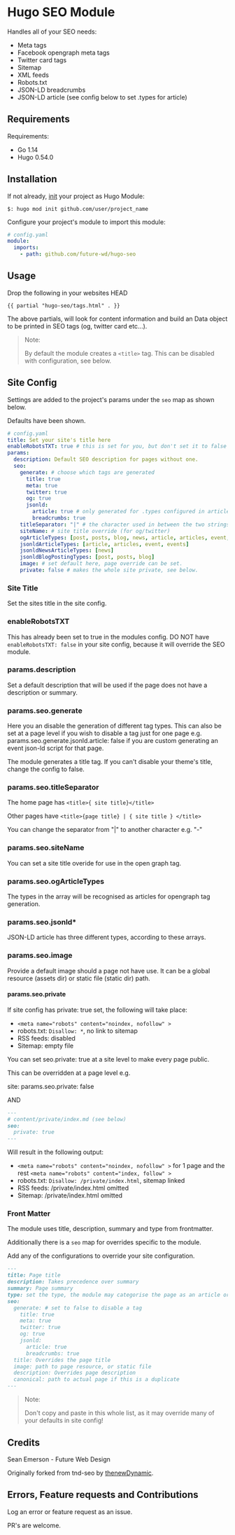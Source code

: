 # Hugo SEO Module

Handles all of your SEO needs:

- Meta tags
- Facebook opengraph meta tags
- Twitter card tags
- Sitemap
- XML feeds
- Robots.txt
- JSON-LD breadcrumbs
- JSON-LD article (see config below to set .types for article)

## Requirements

Requirements:

- Go 1.14
- Hugo 0.54.0

## Installation

If not already, [init](https://gohugo.io/hugo-modules/use-modules/#initialize-a-new-module) your project as Hugo Module:

```terminal
$: hugo mod init github.com/user/project_name
```

Configure your project's module to import this module:

```yaml
# config.yaml
module:
  imports:
    - path: github.com/future-wd/hugo-seo
```

## Usage

Drop the following in your websites HEAD

```go-html-template
{{ partial "hugo-seo/tags.html" . }}
```

The above partials, will look for content information and build an Data object to be printed in SEO tags (og, twitter card etc...).

> Note:
>
> By default the module creates a `<title>` tag. This can be disabled with configuration, see below.

## Site Config

Settings are added to the project's params under the `seo` map as shown below.

Defaults have been shown.

```yaml
# config.yaml
title: Set your site's title here
enableRobotsTXT: true # this is set for you, but don't set it to false in your site!
params:
  description: Default SEO description for pages without one.
  seo:
    generate: # choose which tags are generated
      title: true
      meta: true
      twitter: true
      og: true
      jsonld:
        article: true # only generated for .types configured in articleTypes or eventTypes
        breadcrumbs: true
    titleSeparator: "|" # the character used in between the two strings for the title if not home page.
    siteName: # site title override (for og/twitter)
    ogArticleTypes: [post, posts, blog, news, article, articles, event, events]
    jsonldArticleTypes: [article, articles, event, events]
    jsonldNewsArticleTypes: [news]
    jsonldBlogPostingTypes: [post, posts, blog]
    image: # set default here, page override can be set. 
    private: false # makes the whole site private, see below.
```

### Site Title

Set the sites title in the site config.

### enableRobotsTXT

This has already been set to true in the modules config. DO NOT have `enableRobotsTXT: false` in your site config, because it will override the SEO module.

### params.description

Set a default description that will be used if the page does not have a description or summary.

### params.seo.generate

Here you an disable the generation of different tag types. This can also be set at a page level if you wish to disable a tag just for one page e.g. params.seo.generate.jsonld.article: false if you are custom generating an event json-ld script for that page.

The module generates a title tag. If you can't disable your theme's title, change the config to false.

### params.seo.titleSeparator

The home page has `<title>{ site title}</title>`

Other pages have `<title>{page title} | { site title } </title>`

You can change the separator from "|" to another character e.g. "-"

### params.seo.siteName

You can set a site title overide for use in the open graph tag.

### params.seo.ogArticleTypes

The types in the array will be recognised as articles for opengraph tag generation.

### params.seo.jsonld*

JSON-LD article has three different types, according to these arrays.

### params.seo.image

Provide a default image should a page not have use. It can be a global resource (assets dir) or static file (static dir) path.

#### params.seo.private

If site config has private: true set, the following will take place:

- `<meta name="robots" content="noindex, nofollow" >`
- robots.txt: `Disallow: *`, no link to sitemap
- RSS feeds: disabled
- Sitemap: empty file

You can set seo.private: true at a site level to make every page public.

This can be overridden at a page level e.g.

site:  params.seo.private: false

AND

```markdown
---
# content/private/index.md (see below)
seo:
  private: true
---
```

Will result in the following output:

- `<meta name="robots" content="noindex, nofollow" >` for 1 page and the rest `<meta name="robots" content="index, follow" >`
- robots.txt: `Disallow: /private/index.html`, sitemap linked
- RSS feeds: /private/index.html omitted
- Sitemap: /private/index.html omitted

### Front Matter

The module uses title, description, summary and type from frontmatter.

Additionally there is a `seo` map for overrides specific to the module.

Add any of the configurations to override your site configuration.

```markdown
---
title: Page title
description: Takes precedence over summary
summary: Page summary
type: set the type, the module may categorise the page as an article or event.
seo:
  generate: # set to false to disable a tag
    title: true
    meta: true
    twitter: true
    og: true
    jsonld:
      article: true
      breadcrumbs: true
  title: Overrides the page title
  image: path to page resource, or static file
  description: Overrides page description
  canonical: path to actual page if this is a duplicate
---
```

> Note:
>
> Don't copy and paste in this whole list, as it may override many of your defaults in site config!

## Credits

Sean Emerson - Future Web Design

Originally forked from tnd-seo by [thenewDynamic](https://www.thenewdynamic.com).

## Errors, Feature requests and Contributions

Log an error or feature request as an issue.

PR's are welcome.
